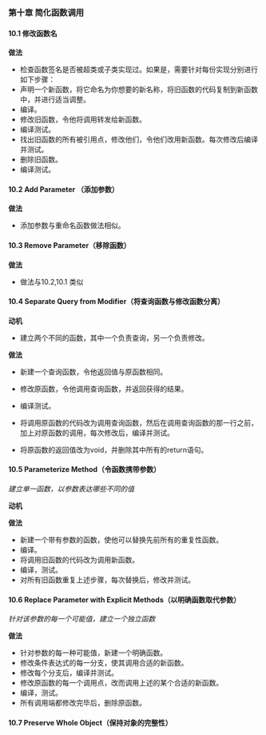 ### 第十章 简化函数调用

#### 10.1 修改函数名

**做法**

- 检查函数签名是否被超类或子类实现过。如果是，需要针对每份实现分别进行如下步骤：
- 声明一个新函数，将它命名为你想要的新名称，将旧函数的代码复制到新函数中，并进行适当调整。
- 编译。
- 修改旧函数，令他将调用转发给新函数。
- 编译测试。
- 找出旧函数的所有被引用点，修改他们，令他们改用新函数。每次修改后编译并测试。
- 删除旧函数。
- 编译测试。

#### 10.2 Add Parameter （添加参数）

**做法**

- 添加参数与重命名函数做法相似。

#### 10.3 Remove Parameter（移除函数）

**做法**

- 做法与10.2,10.1 类似



#### 10.4  Separate Query from Modifier（将查询函数与修改函数分离）

**动机**

- 建立两个不同的函数，其中一个负责查询，另一个负责修改。

**做法**

- 新建一个查询函数，令他返回值与原函数相同。

- 修改原函数，令他调用查询函数，并返回获得的结果。

- 编译测试。

- 将调用原函数的代码改为调用查询函数，然后在调用查询函数的那一行之前，加上对原函数的调用，每次修改后，编译并测试。

- 将原函数的返回值改为void，并删除其中所有的return语句。

  

#### 10.5 Parameterize Method（令函数携带参数）

*建立单一函数，以参数表达哪些不同的值*

**动机**



**做法**

- 新建一个带有参数的函数，使他可以替换先前所有的重复性函数。
- 编译。
- 将调用旧函数的代码改为调用新函数。
- 编译，测试。
- 对所有旧函数重复上述步骤，每次替换后，修改并测试。



#### 10.6 Replace Parameter with Explicit Methods（以明确函数取代参数）

*针对该参数的每一个可能值，建立一个独立函数*

**做法**

- 针对参数的每一种可能值，新建一个明确函数。
- 修改条件表达式的每一分支，使其调用合适的新函数。
- 修改每个分支后，编译并测试。
- 修改原函数的每一个调用点，改而调用上述的某个合适的新函数。
- 编译，测试。
- 所有调用端都修改完毕后，删除原函数。

#### 10.7 Preserve Whole Object（保持对象的完整性）











